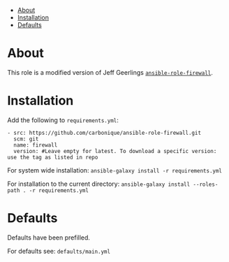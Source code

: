 - [About](#about)
- [Installation](#installation)
- [Defaults](#defaults)

# About

This role is a modified version of Jeff Geerlings [`ansible-role-firewall`](https://github.com/geerlingguy/ansible-role-fiewall). 

# Installation

Add the following to `requirements.yml`:

```
- src: https://github.com/carbonique/ansible-role-firewall.git
  scm: git
  name: firewall
  version: #Leave empty for latest. To download a specific version: use the tag as listed in repo
```

For system wide installation:
`ansible-galaxy install -r requirements.yml`

For installation to the current directory:
`ansible-galaxy install --roles-path . -r requirements.yml`

# Defaults

Defaults have been prefilled.

For defaults see: `defaults/main.yml`


